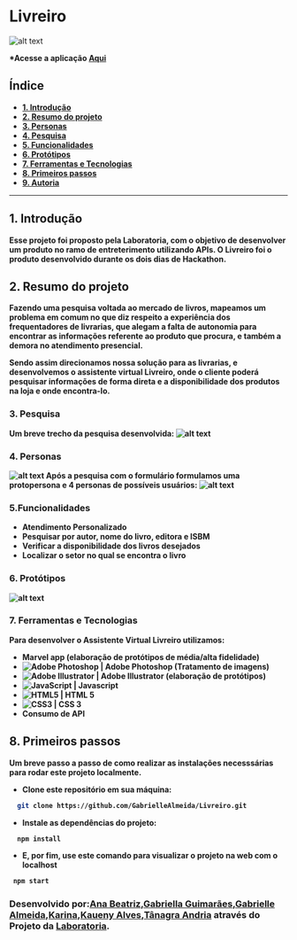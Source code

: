 # Livreiro
![alt text](src/img/toten.jpg)

<b> *Acesse a aplicação [Aqui](https://livreiro.vercel.app/) 
## Índice

- [1. Introdução](#1-introdução)
- [2. Resumo do projeto](#2-resumo-do-projeto)
- [3. Personas](#3-personas)
- [4. Pesquisa](#4-pesquisa)
- [5. Funcionalidades](#5-funcionalidades)
- [6. Protótipos](#6-protótipos)
- [7. Ferramentas e Tecnologias](#8-ferramentas-e-tecnologias)
- [8. Primeiros passos](#3-primeiros-passos)
- [9. Autoria](#-desenvolvido-por)

---

## 1. Introdução

Esse projeto foi proposto pela Laboratoria, com o objetivo de desenvolver um produto no ramo de entreterimento utilizando APIs.
O Livreiro foi o produto desenvolvido durante os dois dias de Hackathon.

## 2. Resumo do projeto

Fazendo uma pesquisa voltada ao mercado de livros, mapeamos um problema em comum no que diz respeito a experiência dos frequentadores de livrarias, que alegam  a falta  de autonomia para encontrar as informações referente ao produto que procura, e também a demora no atendimento presencial.

Sendo assim direcionamos nossa solução para as  livrarias, e desenvolvemos o assistente virtual Livreiro, onde o cliente poderá pesquisar informações de forma direta e a disponibilidade dos produtos  na loja e onde encontra-lo.

### 3. Pesquisa
Um breve trecho da pesquisa desenvolvida:
![alt text](src/img/pesquisa.jpg)

### 4. Personas
![alt text](src/img/student.jpg)
Após a pesquisa com o formulário formulamos uma protopersona e 4 personas de possíveis usuários:
![alt text](src/img/personas-livreiro.jpg)

### 5.Funcionalidades
- Atendimento Personalizado
- Pesquisar por autor, nome do livro, editora e ISBM
- Verificar a disponibilidade dos livros desejados
- Localizar o setor no qual se encontra o livro

### 6. Protótipos

![alt text](src/img/mockup.JPG)

### 7. Ferramentas e Tecnologias
Para desenvolver o **Assistente Virtual Livreiro** utilizamos:
- Marvel app (elaboração de protótipos de média/alta fidelidade)
- <img alt="Adobe Photoshop" src="https://img.shields.io/badge/adobe%20photoshop%20-%2331A8FF.svg?&style=for-the-badge&logo=adobe%20photoshop&logoColor=white"/> | Adobe Photoshop (Tratamento de imagens)
- <img alt="Adobe Illustrator" src="https://img.shields.io/badge/adobe%20illustrator%20-%23FF9A00.svg?&style=for-the-badge&logo=adobe%20illustrator&logoColor=white"/> | Adobe Illustrator (elaboração de protótipos)
- <img alt="JavaScript" src="https://img.shields.io/badge/javascript%20-%23323330.svg?&style=for-the-badge&logo=javascript&logoColor=%23F7DF1E"/> | Javascript
- <img alt="HTML5" src="https://img.shields.io/badge/html5%20-%23E34F26.svg?&style=for-the-badge&logo=html5&logoColor=white"/> | HTML 5
- <img alt="CSS3" src="https://img.shields.io/badge/css3%20-%231572B6.svg?&style=for-the-badge&logo=css3&logoColor=white"/> | CSS 3
- Consumo de API

## 8. Primeiros passos

Um breve passo a passo de como realizar as instalações necesssárias para rodar este projeto localmente.

- Clone este repositório em sua máquina:
```sh
  git clone https://github.com/GabrielleAlmeida/Livreiro.git
  ```
- Instale as dependências do projeto:
```sh
  npm install
  ```
- E, por fim, use este comando para visualizar o projeto na web com o localhost
 ```sh
  npm start
  ```

### Desenvolvido por:[Ana Beatriz](https://github.com/biacostadev),[Gabriella Guimarães](https://github.com/gabriella-guimaraes),[Gabrielle Almeida](https://github.com/GabrielleAlmeida),[Karina](https://github.com/karina1602),[Kaueny Alves](https://github.com/Kaueny-Alves),[Tânagra Andria](https://github.com/TanagraAndria) através do Projeto da [Laboratoria](https://www.laboratoria.la/).

